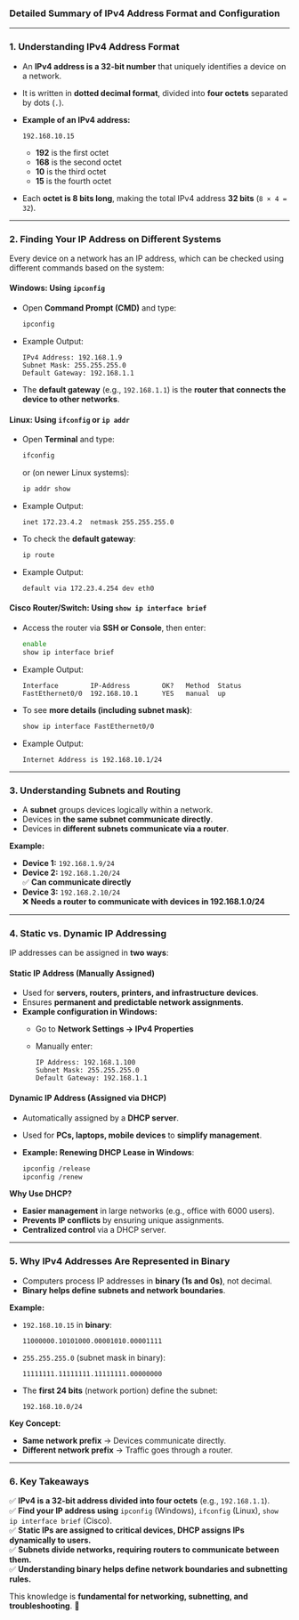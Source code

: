 ### **Detailed Summary of IPv4 Address Format and Configuration**

---

### **1. Understanding IPv4 Address Format**

- An **IPv4 address is a 32-bit number** that uniquely identifies a device on a network.
- It is written in **dotted decimal format**, divided into **four octets** separated by dots (`.`).
- **Example of an IPv4 address:**
    
    ```
    192.168.10.15
    ```
    
    - **192** is the first octet
    - **168** is the second octet
    - **10** is the third octet
    - **15** is the fourth octet
- Each **octet is 8 bits long**, making the total IPv4 address **32 bits** (`8 × 4 = 32`).

---

### **2. Finding Your IP Address on Different Systems**

Every device on a network has an IP address, which can be checked using different commands based on the system:

#### **Windows: Using `ipconfig`**

- Open **Command Prompt (CMD)** and type:
    
    ```bash
    ipconfig
    ```
    
- Example Output:
    
    ```
    IPv4 Address: 192.168.1.9  
    Subnet Mask: 255.255.255.0  
    Default Gateway: 192.168.1.1  
    ```
    
- The **default gateway** (e.g., `192.168.1.1`) is the **router that connects the device to other networks**.

#### **Linux: Using `ifconfig` or `ip addr`**

- Open **Terminal** and type:
    
    ```bash
    ifconfig
    ```
    
    or (on newer Linux systems):
    
    ```bash
    ip addr show
    ```
    
- Example Output:
    
    ```
    inet 172.23.4.2  netmask 255.255.255.0
    ```
    
- To check the **default gateway**:
    
    ```bash
    ip route
    ```
    
- Example Output:
    
    ```
    default via 172.23.4.254 dev eth0
    ```
    

#### **Cisco Router/Switch: Using `show ip interface brief`**

- Access the router via **SSH or Console**, then enter:
    
    ```bash
    enable
    show ip interface brief
    ```
    
- Example Output:
    
    ```
    Interface        IP-Address        OK?   Method  Status  
    FastEthernet0/0  192.168.10.1      YES   manual  up  
    ```
    
- To see **more details (including subnet mask)**:
    
    ```bash
    show ip interface FastEthernet0/0
    ```
    
- Example Output:
    
    ```
    Internet Address is 192.168.10.1/24
    ```
    

---

### **3. Understanding Subnets and Routing**

- A **subnet** groups devices logically within a network.
- Devices in **the same subnet communicate directly**.
- Devices in **different subnets communicate via a router**.

**Example:**

- **Device 1:** `192.168.1.9/24`
- **Device 2:** `192.168.1.20/24`  
    ✅ **Can communicate directly**
- **Device 3:** `192.168.2.10/24`  
    ❌ **Needs a router to communicate with devices in 192.168.1.0/24**

---

### **4. Static vs. Dynamic IP Addressing**

IP addresses can be assigned in **two ways**:

#### **Static IP Address (Manually Assigned)**

- Used for **servers, routers, printers, and infrastructure devices**.
- Ensures **permanent and predictable network assignments**.
- **Example configuration in Windows:**
    - Go to **Network Settings → IPv4 Properties**
    - Manually enter:
        
        ```
        IP Address: 192.168.1.100
        Subnet Mask: 255.255.255.0
        Default Gateway: 192.168.1.1
        ```
        

#### **Dynamic IP Address (Assigned via DHCP)**

- Automatically assigned by a **DHCP server**.
- Used for **PCs, laptops, mobile devices** to **simplify management**.
- **Example: Renewing DHCP Lease in Windows**:
    
    ```bash
    ipconfig /release
    ipconfig /renew
    ```
    

**Why Use DHCP?**

- **Easier management** in large networks (e.g., office with 6000 users).
- **Prevents IP conflicts** by ensuring unique assignments.
- **Centralized control** via a DHCP server.

---

### **5. Why IPv4 Addresses Are Represented in Binary**

- Computers process IP addresses in **binary (1s and 0s)**, not decimal.
- **Binary helps define subnets and network boundaries**.

**Example:**

- `192.168.10.15` in **binary**:
    
    ```
    11000000.10101000.00001010.00001111
    ```
    
- `255.255.255.0` (subnet mask in binary):
    
    ```
    11111111.11111111.11111111.00000000
    ```
    
- The **first 24 bits** (network portion) define the subnet:
    
    ```
    192.168.10.0/24
    ```
    

**Key Concept:**

- **Same network prefix** → Devices communicate directly.
- **Different network prefix** → Traffic goes through a router.

---

### **6. Key Takeaways**

✅ **IPv4 is a 32-bit address divided into four octets** (e.g., `192.168.1.1`).  
✅ **Find your IP address using** `ipconfig` (Windows), `ifconfig` (Linux), `show ip interface brief` (Cisco).  
✅ **Static IPs are assigned to critical devices, DHCP assigns IPs dynamically to users.**  
✅ **Subnets divide networks, requiring routers to communicate between them.**  
✅ **Understanding binary helps define network boundaries and subnetting rules.**

This knowledge is **fundamental for networking, subnetting, and troubleshooting**. 🚀